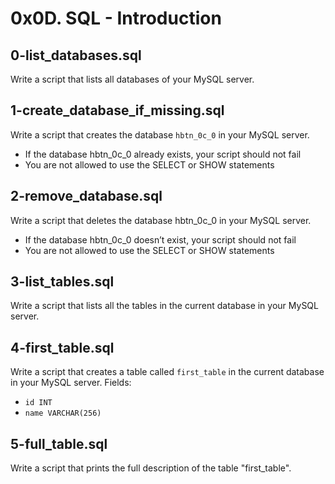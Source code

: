 # 0x0D. SQL - Introduction

## 0-list_databases.sql
Write a script that lists all databases of your MySQL server.

## 1-create_database_if_missing.sql
Write a script that creates the database `hbtn_0c_0` in your MySQL server.
- If the database hbtn_0c_0 already exists, your script should not fail
- You are not allowed to use the SELECT or SHOW statements

## 2-remove_database.sql
Write a script that deletes the database hbtn_0c_0 in your MySQL server.
- If the database hbtn_0c_0 doesn’t exist, your script should not fail
- You are not allowed to use the SELECT or SHOW statements

## 3-list_tables.sql
Write a script that lists all the tables in the current database in your MySQL server.

## 4-first_table.sql
Write a script that creates a table called `first_table` in the current database in your MySQL server.
Fields:
- `id INT`
- `name VARCHAR(256)`

## 5-full_table.sql
Write a script that prints the full description of the table "first_table".

